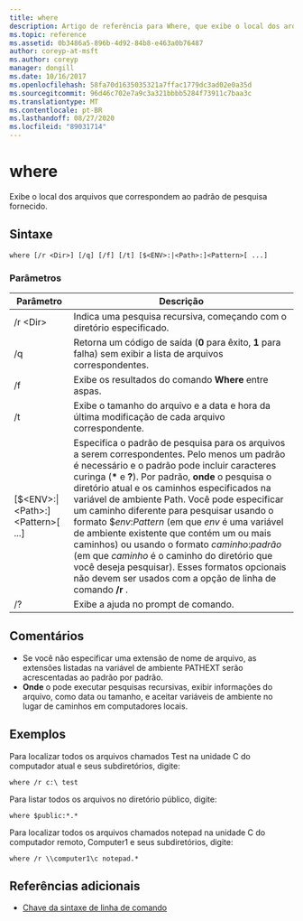 ```yaml
---
title: where
description: Artigo de referência para Where, que exibe o local dos arquivos que correspondem ao padrão de pesquisa fornecido.
ms.topic: reference
ms.assetid: 0b3486a5-896b-4d92-84b8-e463a0b76487
author: coreyp-at-msft
ms.author: coreyp
manager: dongill
ms.date: 10/16/2017
ms.openlocfilehash: 58fa70d1635035321a7ffac1779dc3ad02e0a35d
ms.sourcegitcommit: 96d46c702e7a9c3a321bbbb5284f73911c7baa3c
ms.translationtype: MT
ms.contentlocale: pt-BR
ms.lasthandoff: 08/27/2020
ms.locfileid: "89031714"
---
```

# <a name="where"></a>where



Exibe o local dos arquivos que correspondem ao padrão de pesquisa fornecido.



## <a name="syntax"></a>Sintaxe

```
where [/r <Dir>] [/q] [/f] [/t] [$<ENV>:|<Path>:]<Pattern>[ ...]
```

### <a name="parameters"></a>Parâmetros

|Parâmetro|Descrição|
|---------|-----------|
|/r \<Dir>|Indica uma pesquisa recursiva, começando com o diretório especificado.|
|/q|Retorna um código de saída (**0** para êxito, **1** para falha) sem exibir a lista de arquivos correspondentes.|
|/f|Exibe os resultados do comando **Where** entre aspas.|
|/t|Exibe o tamanho do arquivo e a data e hora da última modificação de cada arquivo correspondente.|
|[$\<ENV>:\|\<Path>:]\<Pattern>[ ...]|Especifica o padrão de pesquisa para os arquivos a serem correspondentes. Pelo menos um padrão é necessário e o padrão pode incluir caracteres curinga (**&#42;** e **?**). Por padrão, **onde** o pesquisa o diretório atual e os caminhos especificados na variável de ambiente Path. Você pode especificar um caminho diferente para pesquisar usando o formato $*env*:*Pattern* (em que *env* é uma variável de ambiente existente que contém um ou mais caminhos) ou usando o formato *caminho*:*padrão* (em que *caminho* é o caminho do diretório que você deseja pesquisar). Esses formatos opcionais não devem ser usados com a opção de linha de comando **/r** .|
|/?|Exibe a ajuda no prompt de comando.|

## <a name="remarks"></a>Comentários

-   Se você não especificar uma extensão de nome de arquivo, as extensões listadas na variável de ambiente PATHEXT serão acrescentadas ao padrão por padrão.
-   **Onde** o pode executar pesquisas recursivas, exibir informações do arquivo, como data ou tamanho, e aceitar variáveis de ambiente no lugar de caminhos em computadores locais.

## <a name="examples"></a>Exemplos

Para localizar todos os arquivos chamados Test na unidade C do computador atual e seus subdiretórios, digite:
```
where /r c:\ test
```
Para listar todos os arquivos no diretório público, digite:
```
where $public:*.*
```
Para localizar todos os arquivos chamados notepad na unidade C do computador remoto, Computer1 e seus subdiretórios, digite:
```
where /r \\computer1\c notepad.*
```

## <a name="additional-references"></a>Referências adicionais

- [Chave da sintaxe de linha de comando](command-line-syntax-key.md)